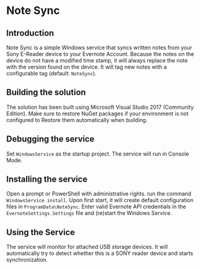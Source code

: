 Note Sync
=========

## Introduction ##
Note Sync is a simple Windows service that syncs written notes from your Sony E-Reader device to your Evernote Account. 
Because the notes on the device do not have a modified time stamp, it will always replace the note with the version found on the device.
It will tag new notes with a configurable tag (default: `NoteSync`).

## Building the solution ##
The solution has been built using Microsoft Visual Studio 2017 (Community Edition).
Make sure to restore NuGet packages if your environment is not configured to Restore them automatically when building.

## Debugging the service ##
Set `WindowsService` as the startup project. The service will run in Console Mode.

## Installing the service ##
Open a prompt or PowerShell with administrative rights. run the command `WindowsService install`.
Upon first start, it will create default configuration files in `ProgramData\NoteSync`. Enter valid Evernote API credentials in  the `EvernoteSettings.Settings` file and (re)start the Windows Service.

## Using the Service ##
The service will monitor for attached USB storage devices. It will automatically try to detect whether this is a SONY reader device and starts synchronization.